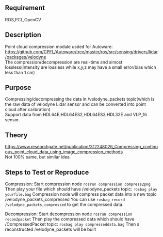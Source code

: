 ## Requirement
ROS,PCL,OpenCV

## Description
Point cloud compression module usded for Autoware:  
https://github.com/CPFL/Autoware/tree/master/ros/src/sensing/drivers/lidar/packages/velodyne   
The compression/decompression are real-time and almost lossless(intensity are lossless while x,y,z may have a small error/bias which less than 1 cm)

## Purpose
Compressing/decompressing the data in /velodyne_packets topic(which is the raw data of velodyne Lidar sensor and can be converted into point cloud after calibration)   
Support data from HDL64E,HDL64ES2,HDL64ES3,HDL32E and VLP_16 sensor.

## Theory
https://www.researchgate.net/publication/312248026_Compressing_continuous_point_cloud_data_using_image_compression_methods   
Not 100% same, but similar idea.

## Steps to Test or Reproduce

Compression:
 Start compression node
`rosrun compression compress2png`
Then play your file which should have /velodyne_packets topic:
`rosbag play yourfile.bag`
Compression node will compress packet data into a new topic /velodyne_packets_compressed
You can use 
`rosbag record /velodyne_packets_compressed`
to get the compressed data.

Decompression:
Start decompression node
`rosrun compression recon2packet`
Then play the compressed data which should have /CompressedPacket topic:
`rosbag play compresseddata.bag`
Then a reconstructed  /velodyne_packets will be built 

